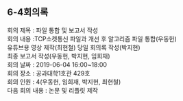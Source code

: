 
## 6-4회의록

회의 제목 : 파일 통합 및 보고서 작성  
회의 내용 :TCP소켓통신 파일과 개선 후 알고리즘 파일 통합(우동헌)  
유튜브용 영상 제작(최현철) 당일 회의록 작성(박지현)  
최종 보고서 작성(우동헌, 박지현, 임희재)  
회의 날짜 : 2019-06-04 16:00~18:00  
회의 장소 : 공과대학1호관 429호  
회의 인원 : 4(우동헌, 임희재, 박지현, 최현철)  
다음 회의 내용 : 논문 및 리플릿 제작  
